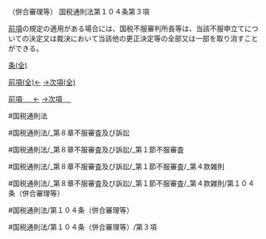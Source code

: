 （併合審理等）
国税通則法第１０４条第３項

[前項](国税通則法＿＿＿＿＿第１０４条第２項)の規定の適用がある場合には、国税不服審判所長等は、当該不服申立てについての決定又は裁決において当該他の更正決定等の全部又は一部を取り消すことができる。

[条(全)](国税通則法＿＿＿＿＿第１０４条_.md)

[前項(全)←](国税通則法＿＿＿＿＿第１０４条第２項_.md)    [→次項(全)](国税通則法＿＿＿＿＿第１０４条第４項_.md)

[前項 　 ←](国税通則法＿＿＿＿＿第１０４条第２項.md)    [→次項 　 ](国税通則法＿＿＿＿＿第１０４条第４項.md)



#国税通則法

#国税通則法/_第８章不服審査及び訴訟

#国税通則法/_第８章不服審査及び訴訟/_第１節不服審査

#国税通則法/_第８章不服審査及び訴訟/_第１節不服審査/_第４款雑則

#国税通則法/_第８章不服審査及び訴訟/_第１節不服審査/_第４款雑則/第１０４条（併合審理等）

#国税通則法/第１０４条（併合審理等）

#国税通則法/第１０４条（併合審理等）/第３項

